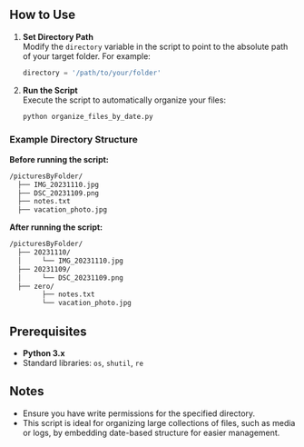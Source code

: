 ## How to Use

1. **Set Directory Path**  
   Modify the `directory` variable in the script to point to the absolute path of your target folder. For example:  
   ```python
   directory = '/path/to/your/folder'
   ```

2. **Run the Script**  
   Execute the script to automatically organize your files:  
   ```bash
   python organize_files_by_date.py
   ```

### Example Directory Structure

**Before running the script:**  
```bash
/picturesByFolder/
  ├── IMG_20231110.jpg
  ├── DSC_20231109.png
  ├── notes.txt
  ├── vacation_photo.jpg
```

**After running the script:**  
```bash
/picturesByFolder/
  ├── 20231110/
  │     └── IMG_20231110.jpg
  ├── 20231109/
  │     └── DSC_20231109.png
  ├── zero/
        ├── notes.txt
        └── vacation_photo.jpg
```

## Prerequisites

- **Python 3.x**  
- Standard libraries: `os`, `shutil`, `re`

## Notes

- Ensure you have write permissions for the specified directory.  
- This script is ideal for organizing large collections of files, such as media or logs, by embedding date-based structure for easier management.
